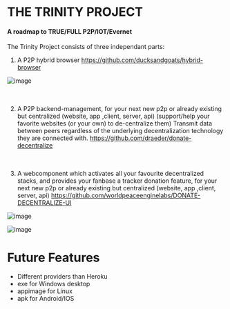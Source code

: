 # THE TRINITY PROJECT
#### A roadmap to TRUE/FULL P2P/IOT/Evernet

The Trinity Project consists of three independant parts:

1. A P2P hybrid browser https://github.com/ducksandgoats/hybrid-browser

![image](https://user-images.githubusercontent.com/67427045/162994029-5f45a80e-4e6b-4b24-abaf-6b15f1455805.png)
<br><br><br>

2. A P2P backend-management, for your next new p2p or already existing but centralized (website, app ,client, server, api) (support/help your favorite websites (or your own) to de-centralize them) Transmit data between peers regardless of the underlying decentralization technology they are connected with. https://github.com/draeder/donate-decentralize
<br><br><br>

3. A webcomponent which activates all your favourite decentralized stacks, and provides your fanbase a tracker donation feature, for your next new p2p or already existing but centralized (website, app ,client, server, api) https://github.com/worldpeaceenginelabs/DONATE-DECENTRALIZE-UI

![image](https://user-images.githubusercontent.com/67427045/162992621-3b78b0d3-7f11-495a-a834-46014f493cd5.png)

![image](https://user-images.githubusercontent.com/67427045/162993317-9a45af4b-23ee-4a1d-97c4-37e05f1eb6ac.png)

# Future Features

- Different providers than Heroku
- exe for Windows desktop
- appimage for Linux
- apk for Android/IOS
